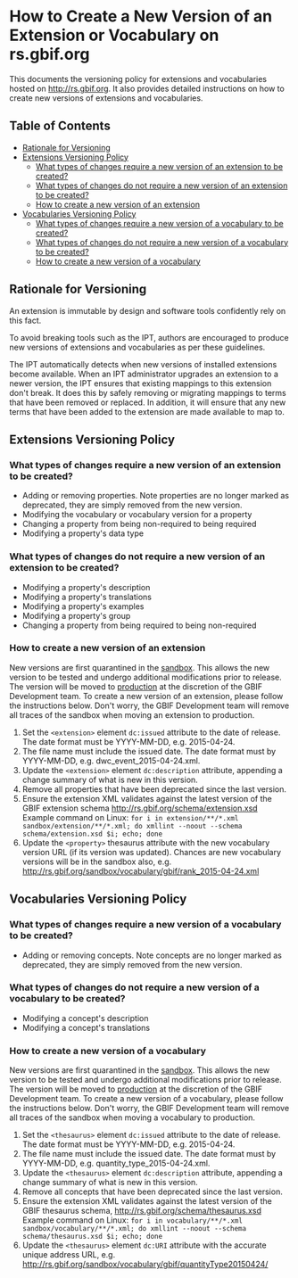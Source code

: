 # How to Create a New Version of an Extension or Vocabulary on rs.gbif.org

This documents the versioning policy for extensions and vocabularies hosted on http://rs.gbif.org. It also provides detailed instructions on how to create new versions of extensions and vocabularies.

## Table of Contents
* [Rationale for Versioning](versioning.md#rationale-for-versioning)
* [Extensions Versioning Policy](#)
  * [What types of changes require a new version of an extension to be created?](versioning.md#what-types-of-changes-require-a-new-version-of-an-extension-to-be-created)
  * [What types of changes do not require a new version of an extension to be created?](#)
  * [How to create a new version of an extension](versioning.md#how-to-create-a-new-version-of-a-vocabulary)
* [Vocabularies Versioning Policy](#)
  * [What types of changes require a new version of a vocabulary to be created?](#)
  * [What types of changes do not require a new version of a vocabulary to be created?](#)
  * [How to create a new version of a vocabulary](#)

## Rationale for Versioning
An extension is immutable by design and software tools confidently rely on this fact.

To avoid breaking tools such as the IPT, authors are encouraged to produce new versions of extensions and vocabularies as per these guidelines.

The IPT automatically detects when new versions of installed extensions become available. When an IPT administrator upgrades an extension to a newer version, the IPT ensures that existing mappings to this extension don't break. It does this by safely removing or migrating mappings to terms that have been removed or replaced. In addition, it will ensure that any new terms that have been added to the extension are made available to map to.

## Extensions Versioning Policy
### What types of changes require a new version of an extension to be created?

-  Adding or removing properties. Note properties are no longer marked as deprecated, they are simply removed from the new version.
-  Modifying the vocabulary or vocabulary version for a property
-  Changing a property from being non-required to being required
-  Modifying a property's data type

### What types of changes do not require a new version of an extension to be created?

-  Modifying a property's description
-  Modifying a property's translations
-  Modifying a property's examples
-  Modifying a property's group
-  Changing a property from being required to being non-required

### How to create a new version of an extension

New versions are first quarantined in the [sandbox](http://rs.gbif.org/sandbox/). This allows the new version to be tested and undergo additional modifications prior to release. The version will be moved to [production](http://rs.gbif.org) at the discretion of the GBIF Development team. To create a new version of an extension, please follow the instructions below. Don't worry, the GBIF Development team will remove all traces of the sandbox when moving an extension to production.

1. Set the `<extension>` element `dc:issued` attribute to the date of release. The date format must be YYYY-MM-DD, e.g. 2015-04-24.
2. The file name must include the issued date. The date format must by YYYY-MM-DD, e.g. dwc_event_2015-04-24.xml.
3. Update the `<extension>` element `dc:description` attribute, appending a change summary of what is new in this version.
4. Remove all properties that have been deprecated since the last version.
5. Ensure the extension XML validates against the latest version of the GBIF extension schema http://rs.gbif.org/schema/extension.xsd
   Example command on Linux: `for i in extension/**/*.xml sandbox/extension/**/*.xml; do xmllint --noout --schema schema/extension.xsd $i; echo; done`
6. Update the `<property>` thesaurus attribute with the new vocabulary version URL (if its version was updated). Chances are new vocabulary versions will be in the sandbox also, e.g. http://rs.gbif.org/sandbox/vocabulary/gbif/rank_2015-04-24.xml

## Vocabularies Versioning Policy
### What types of changes require a new version of a vocabulary to be created?

-  Adding or removing concepts. Note concepts are no longer marked as deprecated, they are simply removed from the new version.

### What types of changes do not require a new version of a vocabulary to be created?

-  Modifying a concept's description
-  Modifying a concept's translations

### How to create a new version of a vocabulary

New versions are first quarantined in the [sandbox](http://rs.gbif.org/sandbox/). This allows the new version to be tested and undergo additional modifications prior to release. The version will be moved to [production](http://rs.gbif.org) at the discretion of the GBIF Development team. To create a new version of a vocabulary, please follow the instructions below. Don't worry, the GBIF Development team will remove all traces of the sandbox when moving a vocabulary to production.

1. Set the `<thesaurus>` element `dc:issued` attribute to the date of release. The date format must be YYYY-MM-DD, e.g. 2015-04-24.
2. The file name must include the issued date. The date format must by YYYY-MM-DD, e.g. quantity_type_2015-04-24.xml.
3. Update the `<thesaurus>` element `dc:description` attribute, appending a change summary of what is new in this version.
4. Remove all concepts that have been deprecated since the last version.
5. Ensure the extension XML validates against the latest version of the GBIF thesaurus schema, http://rs.gbif.org/schema/thesaurus.xsd
   Example command on Linux: `for i in vocabulary/**/*.xml sandbox/vocabulary/**/*.xml; do xmllint --noout --schema schema/thesaurus.xsd $i; echo; done`
6. Update the `<thesaurus>` element `dc:URI` attribute with the accurate unique address URL, e.g. http://rs.gbif.org/sandbox/vocabulary/gbif/quantityType20150424/
